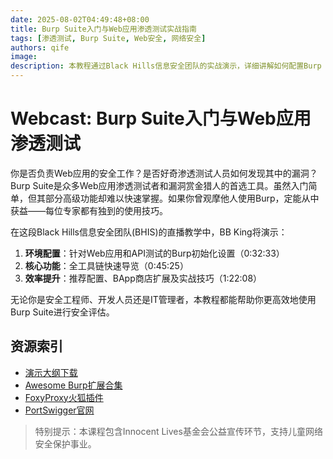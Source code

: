 ```yaml
---
date: 2025-08-02T04:49:48+08:00
title: Burp Suite入门与Web应用渗透测试实战指南
tags: [渗透测试, Burp Suite, Web安全, 网络安全]
authors: qife
image: 
description: 本教程通过Black Hills信息安全团队的实战演示，详细讲解如何配置Burp Suite进行Web应用和API渗透测试，包括工具设置、扩展插件使用技巧及典型工作流程，适合安全工程师和漏洞赏金猎人提升测试效率。
---
```


# Webcast: Burp Suite入门与Web应用渗透测试

你是否负责Web应用的安全工作？是否好奇渗透测试人员如何发现其中的漏洞？  
Burp Suite是众多Web应用渗透测试者和漏洞赏金猎人的首选工具。虽然入门简单，但其部分高级功能却难以快速掌握。如果你曾观摩他人使用Burp，定能从中获益——每位专家都有独到的使用技巧。

在这段Black Hills信息安全团队(BHIS)的直播教学中，BB King将演示：
1. **环境配置**：针对Web应用和API测试的Burp初始化设置（0:32:33）
2. **核心功能**：全工具链快速导览（0:45:25）
3. **效率提升**：推荐配置、BApp商店扩展及实战技巧（1:22:08）

无论你是安全工程师、开发人员还是IT管理者，本教程都能帮助你更高效地使用Burp Suite进行安全评估。

## 资源索引
- [演示大纲下载](https://www.blackhillsinfosec.com/wp-content/uploads/2020/12/SLIDES_GettingStartedWithBurpSuiteOutline.pdf)
- [Awesome Burp扩展合集](https://github.com/snoopysecurity/awesome-burp-extensions)
- [FoxyProxy火狐插件](https://addons.mozilla.org/en-US/firefox/addon/foxyproxy-standard/)
- [PortSwigger官网](https://portswigger.net/)

> 特别提示：本课程包含Innocent Lives基金会公益宣传环节，支持儿童网络安全保护事业。